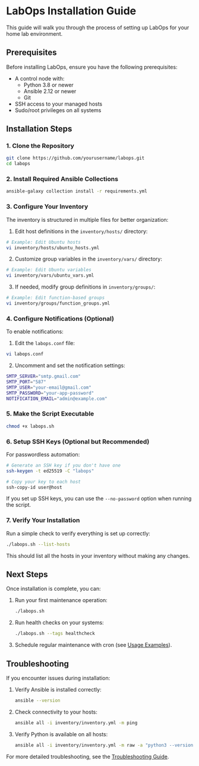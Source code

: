 # LabOps Installation Guide

This guide will walk you through the process of setting up LabOps for your home lab environment.

## Prerequisites

Before installing LabOps, ensure you have the following prerequisites:

- A control node with:
  - Python 3.8 or newer
  - Ansible 2.12 or newer
  - Git
- SSH access to your managed hosts
- Sudo/root privileges on all systems

## Installation Steps

### 1. Clone the Repository

```bash
git clone https://github.com/yourusername/labops.git
cd labops
```

### 2. Install Required Ansible Collections

```bash
ansible-galaxy collection install -r requirements.yml
```

### 3. Configure Your Inventory

The inventory is structured in multiple files for better organization:

1. Edit host definitions in the `inventory/hosts/` directory:

```bash
# Example: Edit Ubuntu hosts
vi inventory/hosts/ubuntu_hosts.yml
```

2. Customize group variables in the `inventory/vars/` directory:

```bash
# Example: Edit Ubuntu variables
vi inventory/vars/ubuntu_vars.yml
```

3. If needed, modify group definitions in `inventory/groups/`:

```bash
# Example: Edit function-based groups
vi inventory/groups/function_groups.yml
```

### 4. Configure Notifications (Optional)

To enable notifications:

1. Edit the `labops.conf` file:

```bash
vi labops.conf
```

2. Uncomment and set the notification settings:

```bash
SMTP_SERVER="smtp.gmail.com"
SMTP_PORT="587"
SMTP_USER="your-email@gmail.com"
SMTP_PASSWORD="your-app-password"
NOTIFICATION_EMAIL="admin@example.com"
```

### 5. Make the Script Executable

```bash
chmod +x labops.sh
```

### 6. Setup SSH Keys (Optional but Recommended)

For passwordless automation:

```bash
# Generate an SSH key if you don't have one
ssh-keygen -t ed25519 -C "labops"

# Copy your key to each host
ssh-copy-id user@host
```

If you set up SSH keys, you can use the `--no-password` option when running the script.

### 7. Verify Your Installation

Run a simple check to verify everything is set up correctly:

```bash
./labops.sh --list-hosts
```

This should list all the hosts in your inventory without making any changes.

## Next Steps

Once installation is complete, you can:

1. Run your first maintenance operation:
   ```bash
   ./labops.sh
   ```

2. Run health checks on your systems:
   ```bash
   ./labops.sh --tags healthcheck
   ```

3. Schedule regular maintenance with cron (see [Usage Examples](usage.md)).

## Troubleshooting

If you encounter issues during installation:

1. Verify Ansible is installed correctly:
   ```bash
   ansible --version
   ```

2. Check connectivity to your hosts:
   ```bash
   ansible all -i inventory/inventory.yml -m ping
   ```

3. Verify Python is available on all hosts:
   ```bash
   ansible all -i inventory/inventory.yml -m raw -a "python3 --version || python --version"
   ```

For more detailed troubleshooting, see the [Troubleshooting Guide](troubleshooting.md).